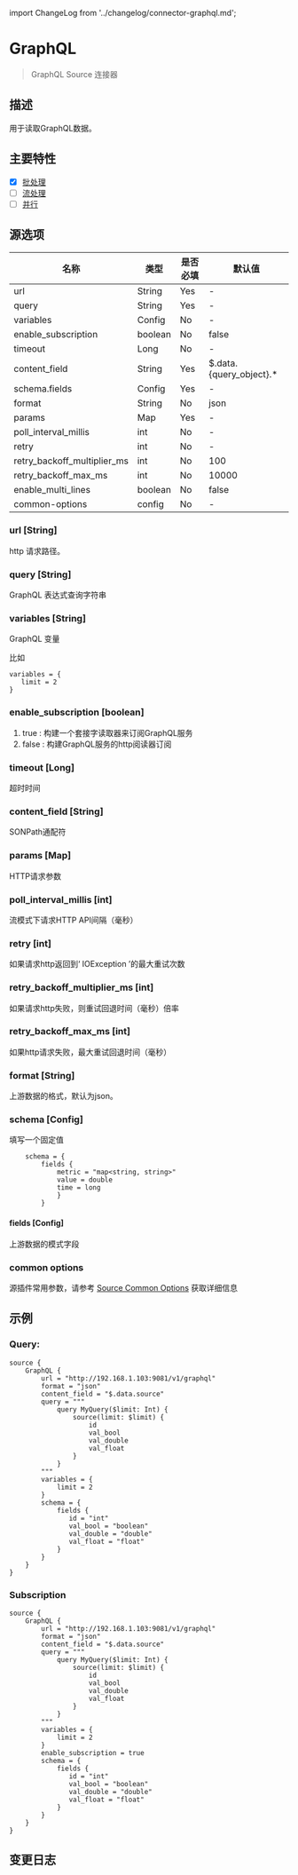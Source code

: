 import ChangeLog from '../changelog/connector-graphql.md';

# GraphQL

> GraphQL Source 连接器

## 描述

用于读取GraphQL数据。

## 主要特性

- [x] [批处理](../../concept/connector-v2-features.md)
- [ ] [流处理](../../concept/connector-v2-features.md)
- [ ] [并行](../../concept/connector-v2-features.md)

## 源选项

| 名称                        | 类型    | 是否必填 | 默认值                  |
| --------------------------- | ------- | -------- | ----------------------- |
| url                         | String  | Yes      | -                       |
| query                       | String  | Yes      | -                       |
| variables                   | Config  | No       | -                       |
| enable_subscription         | boolean | No       | false                   |
| timeout                     | Long    | No       | -                       |
| content_field               | String  | Yes      | $.data.{query_object}.* |
| schema.fields               | Config  | Yes      | -                       |
| format                      | String  | No       | json                    |
| params                      | Map     | Yes      | -                       |
| poll_interval_millis        | int     | No       | -                       |
| retry                       | int     | No       | -                       |
| retry_backoff_multiplier_ms | int     | No       | 100                     |
| retry_backoff_max_ms        | int     | No       | 10000                   |
| enable_multi_lines          | boolean | No       | false                   |
| common-options              | config  | No       | -                       |

### url [String]

http 请求路径。

### query [String]

GraphQL 表达式查询字符串

### variables [String]

GraphQL 变量

比如

```
variables = {
   limit = 2
}
```

### enable_subscription [boolean]

1. true :  构建一个套接字读取器来订阅GraphQL服务
2. false :  构建GraphQL服务的http阅读器订阅

### timeout [Long]

超时时间

### content_field [String]

SONPath通配符

### params [Map]

HTTP请求参数

### poll_interval_millis [int]

流模式下请求HTTP API间隔（毫秒）

### retry [int]

如果请求http返回到‘ IOException ’的最大重试次数

### retry_backoff_multiplier_ms [int]

如果请求http失败，则重试回退时间（毫秒）倍率

### retry_backoff_max_ms [int]

如果http请求失败，最大重试回退时间（毫秒）

### format [String]

上游数据的格式，默认为json。

### schema [Config]

填写一个固定值

```hocon
    schema = {
        fields {
            metric = "map<string, string>"
            value = double
            time = long
            }
        }

```

#### fields [Config]

上游数据的模式字段

### common options

源插件常用参数，请参考 [Source Common Options](../source-common-options.md) 获取详细信息

## 示例

### Query:

```hocon
source {
    GraphQL {
        url = "http://192.168.1.103:9081/v1/graphql"
        format = "json"
        content_field = "$.data.source"
        query = """
            query MyQuery($limit: Int) {
                source(limit: $limit) {
                    id
                    val_bool
                    val_double
                    val_float
                }
            }
        """
        variables = {
            limit = 2
        }
        schema = {
            fields {
               id = "int"
               val_bool = "boolean"
               val_double = "double"
               val_float = "float"
            }
        }
    }
}
```

### Subscription

```hocon
source {
    GraphQL {
        url = "http://192.168.1.103:9081/v1/graphql"
        format = "json"
        content_field = "$.data.source"
        query = """
            query MyQuery($limit: Int) {
                source(limit: $limit) {
                    id
                    val_bool
                    val_double
                    val_float
                }
            }
        """
        variables = {
            limit = 2
        }
        enable_subscription = true
        schema = {
            fields {
               id = "int"
               val_bool = "boolean"
               val_double = "double"
               val_float = "float"
            }
        }
    }
}
```

## 变更日志

<ChangeLog />
